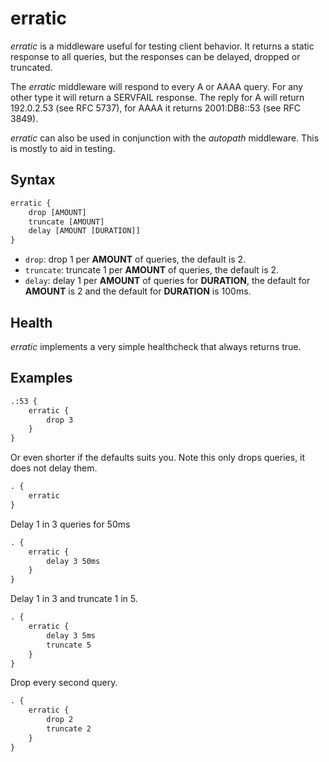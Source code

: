 # erratic

*erratic* is a middleware useful for testing client behavior. It returns a static response to all
queries, but the responses can be delayed, dropped or truncated.

The *erratic* middleware will respond to every A or AAAA query. For any other type it will return
a SERVFAIL response. The reply for A will return 192.0.2.53 (see RFC 5737), for AAAA it returns
2001:DB8::53 (see RFC 3849).

*erratic* can also be used in conjunction with the *autopath* middleware. This is mostly to aid in
 testing.

## Syntax

~~~ txt
erratic {
    drop [AMOUNT]
    truncate [AMOUNT]
    delay [AMOUNT [DURATION]]
}
~~~

* `drop`: drop 1 per **AMOUNT** of queries, the default is 2.
* `truncate`: truncate 1 per **AMOUNT** of queries, the default is 2.
* `delay`: delay 1 per **AMOUNT** of queries for **DURATION**, the default for **AMOUNT** is 2 and
  the default for **DURATION** is 100ms.

## Health

*erratic* implements a very simple healthcheck that always returns true.

## Examples

~~~ txt
.:53 {
    erratic {
        drop 3
    }
}
~~~

Or even shorter if the defaults suits you. Note this only drops queries, it does not delay them.

~~~ txt
. {
    erratic
}
~~~

Delay 1 in 3 queries for 50ms

~~~ txt
. {
    erratic {
        delay 3 50ms
    }
}
~~~

Delay 1 in 3 and truncate 1 in 5.

~~~ txt
. {
    erratic {
        delay 3 5ms
        truncate 5
    }
}
~~~

Drop every second query.

~~~ txt
. {
    erratic {
        drop 2
        truncate 2
    }
}
~~~
